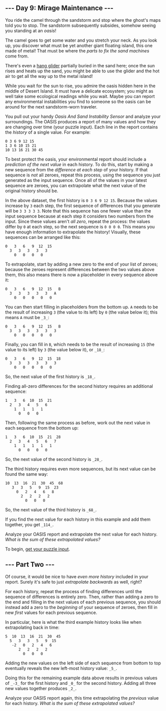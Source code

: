 ## --- Day 9: Mirage Maintenance ---

You ride the camel through the sandstorm and stop where the ghost's maps told
you to stop. The sandstorm subsequently subsides, somehow seeing you standing at
an  _oasis_!

The camel goes to get some water and you stretch your neck. As you look up, you
discover what must be yet another giant floating island, this one made of metal!
That must be where the  _parts to fix the sand machines_  come from.

There's even a  [hang glider](https://en.wikipedia.org/wiki/Hang_gliding)
partially buried in the sand here; once the sun rises and heats up the sand, you
might be able to use the glider and the hot air to get all the way up to the
metal island!

While you wait for the sun to rise, you admire the oasis hidden here in the
middle of Desert Island. It must have a delicate ecosystem; you might as well
take some ecological readings while you wait. Maybe you can report any
environmental instabilities you find to someone so the oasis can be around for
the next sandstorm-worn traveler.

You pull out your handy  _Oasis And Sand Instability Sensor_  and analyze your
surroundings. The OASIS produces a report of many values and how they are
changing over time (your puzzle input). Each line in the report contains the
_history_  of a single value. For example:

```
0 3 6 9 12 15
1 3 6 10 15 21
10 13 16 21 30 45
```

To best protect the oasis, your environmental report should include a
_prediction of the next value_  in each history. To do this, start by making a
new sequence from the  _difference at each step_  of your history. If that
sequence is  _not_  all zeroes, repeat this process, using the sequence you just
generated as the input sequence. Once all of the values in your latest sequence
are zeroes, you can extrapolate what the next value of the original history
should be.

In the above dataset, the first history is  `0 3 6 9 12 15`. Because the values
increase by  `3`  each step, the first sequence of differences that you generate
will be  `3 3 3 3 3`. Note that this sequence has one fewer value than the input
sequence because at each step it considers two numbers from the input. Since
these values aren't  _all zero_, repeat the process: the values differ by  `0`
at each step, so the next sequence is  `0 0 0 0`. This means you have enough
information to extrapolate the history! Visually, these sequences can be
arranged like this:

```
0   3   6   9  12  15
  3   3   3   3   3
    0   0   0   0
```

To extrapolate, start by adding a new zero to the end of your list of zeroes;
because the zeroes represent differences between the two values above them, this
also means there is now a placeholder in every sequence above it:

```
0   3   6   9  12  15   B
  3   3   3   3   3   A
    0   0   0   0   0
```

You can then start filling in placeholders from the bottom up.  `A`  needs to be
the result of increasing  `3`  (the value to its left) by  `0`  (the value below
it); this means  `A`  must be  `_3_`:

```
0   3   6   9  12  15   B
  3   3   3   3   3   3
    0   0   0   0   0
```

Finally, you can fill in  `B`, which needs to be the result of
increasing  `15`  (the value to its left) by  `3`  (the value below it),
or  `_18_`:

```
0   3   6   9  12  15  18
  3   3   3   3   3   3
    0   0   0   0   0
```

So, the next value of the first history is  `_18_`.

Finding all-zero differences for the second history requires an additional
sequence:

```
1   3   6  10  15  21
  2   3   4   5   6
    1   1   1   1
      0   0   0
```

Then, following the same process as before, work out the next value in each
sequence from the bottom up:

```
1   3   6  10  15  21  28
  2   3   4   5   6   7
    1   1   1   1   1
      0   0   0   0
```

So, the next value of the second history is  `_28_`.

The third history requires even more sequences, but its next value can be found
the same way:

```
10  13  16  21  30  45  68
   3   3   5   9  15  23
     0   2   4   6   8
       2   2   2   2
         0   0   0
```

So, the next value of the third history is  `_68_`.

If you find the next value for each history in this example and add them
together, you get  `_114_`.

Analyze your OASIS report and extrapolate the next value for each history.
_What is the sum of these extrapolated values?_

To begin,  [get your puzzle input](https://adventofcode.com/2023/day/9/input).

## --- Part Two ---

Of course, it would be nice to have  _even more history_  included in your
report. Surely it's safe to just  _extrapolate backwards_  as well, right?

For each history, repeat the process of finding differences until the sequence
of differences is entirely zero. Then, rather than adding a zero to the end and
filling in the next values of each previous sequence, you should instead add a
zero to the  _beginning_  of your sequence of zeroes, then fill in new  _first_
values for each previous sequence.

In particular, here is what the third example history looks like when
extrapolating back in time:

```
5  10  13  16  21  30  45
  5   3   3   5   9  15
   -2   0   2   4   6
      2   2   2   2
        0   0   0
```

Adding the new values on the left side of each sequence from bottom to top
eventually reveals the new left-most history value:  `_5_`.

Doing this for the remaining example data above results in previous values
of  `_-3_`  for the first history and  `_0_`  for the second history. Adding all
three new values together produces  `_2_`.

Analyze your OASIS report again, this time extrapolating the  _previous_  value
for each history.  _What is the sum of these extrapolated values?_
